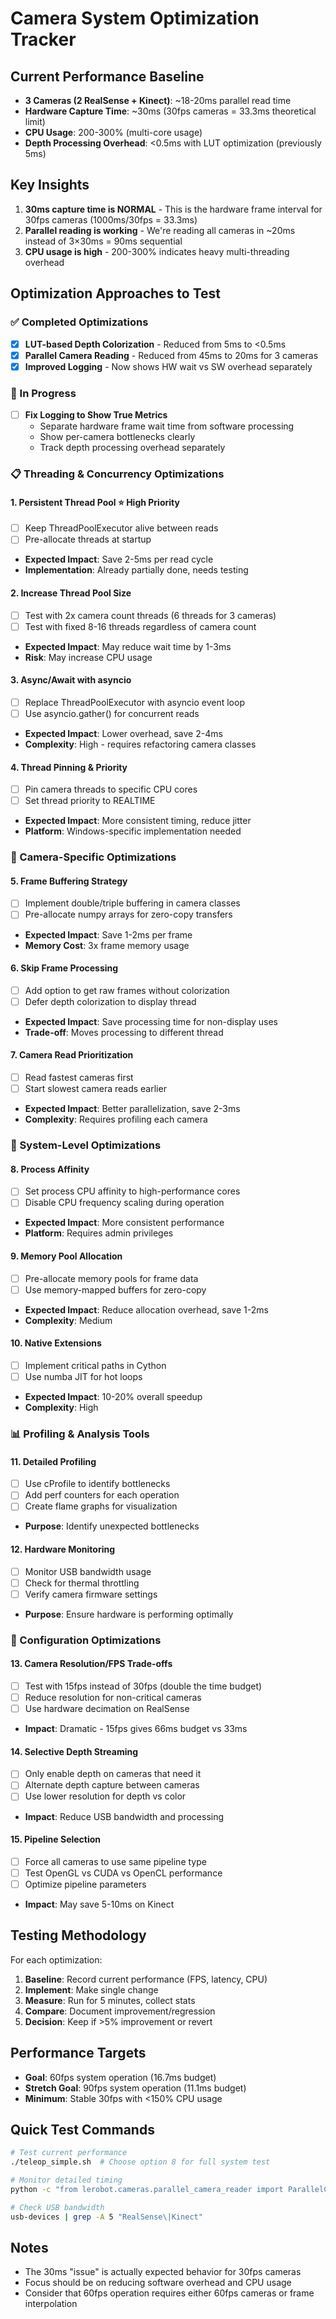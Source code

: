 # Camera System Optimization Tracker

## Current Performance Baseline

- **3 Cameras (2 RealSense + Kinect)**: ~18-20ms parallel read time
- **Hardware Capture Time**: ~30ms (30fps cameras = 33.3ms theoretical limit)
- **CPU Usage**: 200-300% (multi-core usage)
- **Depth Processing Overhead**: <0.5ms with LUT optimization (previously 5ms)

## Key Insights

1. **30ms capture time is NORMAL** - This is the hardware frame interval for 30fps cameras (1000ms/30fps = 33.3ms)
2. **Parallel reading is working** - We're reading all cameras in ~20ms instead of 3×30ms = 90ms sequential
3. **CPU usage is high** - 200-300% indicates heavy multi-threading overhead

## Optimization Approaches to Test

### ✅ Completed Optimizations

- [x] **LUT-based Depth Colorization** - Reduced from 5ms to <0.5ms
- [x] **Parallel Camera Reading** - Reduced from 45ms to 20ms for 3 cameras
- [x] **Improved Logging** - Now shows HW wait vs SW overhead separately

### 🔄 In Progress

- [ ] **Fix Logging to Show True Metrics**
  - Separate hardware frame wait time from software processing
  - Show per-camera bottlenecks clearly
  - Track depth processing overhead separately

### 📋 Threading & Concurrency Optimizations

#### 1. **Persistent Thread Pool** ⭐ High Priority

- [ ] Keep ThreadPoolExecutor alive between reads
- [ ] Pre-allocate threads at startup
- **Expected Impact**: Save 2-5ms per read cycle
- **Implementation**: Already partially done, needs testing

#### 2. **Increase Thread Pool Size**

- [ ] Test with 2x camera count threads (6 threads for 3 cameras)
- [ ] Test with fixed 8-16 threads regardless of camera count
- **Expected Impact**: May reduce wait time by 1-3ms
- **Risk**: May increase CPU usage

#### 3. **Async/Await with asyncio**

- [ ] Replace ThreadPoolExecutor with asyncio event loop
- [ ] Use asyncio.gather() for concurrent reads
- **Expected Impact**: Lower overhead, save 2-4ms
- **Complexity**: High - requires refactoring camera classes

#### 4. **Thread Pinning & Priority**

- [ ] Pin camera threads to specific CPU cores
- [ ] Set thread priority to REALTIME
- **Expected Impact**: More consistent timing, reduce jitter
- **Platform**: Windows-specific implementation needed

### 🎯 Camera-Specific Optimizations

#### 5. **Frame Buffering Strategy**

- [ ] Implement double/triple buffering in camera classes
- [ ] Pre-allocate numpy arrays for zero-copy transfers
- **Expected Impact**: Save 1-2ms per frame
- **Memory Cost**: 3x frame memory usage

#### 6. **Skip Frame Processing**

- [ ] Add option to get raw frames without colorization
- [ ] Defer depth colorization to display thread
- **Expected Impact**: Save processing time for non-display uses
- **Trade-off**: Moves processing to different thread

#### 7. **Camera Read Prioritization**

- [ ] Read fastest cameras first
- [ ] Start slowest camera reads earlier
- **Expected Impact**: Better parallelization, save 2-3ms
- **Complexity**: Requires profiling each camera

### 🚀 System-Level Optimizations

#### 8. **Process Affinity**

- [ ] Set process CPU affinity to high-performance cores
- [ ] Disable CPU frequency scaling during operation
- **Expected Impact**: More consistent performance
- **Platform**: Requires admin privileges

#### 9. **Memory Pool Allocation**

- [ ] Pre-allocate memory pools for frame data
- [ ] Use memory-mapped buffers for zero-copy
- **Expected Impact**: Reduce allocation overhead, save 1-2ms
- **Complexity**: Medium

#### 10. **Native Extensions**

- [ ] Implement critical paths in Cython
- [ ] Use numba JIT for hot loops
- **Expected Impact**: 10-20% overall speedup
- **Complexity**: High

### 📊 Profiling & Analysis Tools

#### 11. **Detailed Profiling**

- [ ] Use cProfile to identify bottlenecks
- [ ] Add perf counters for each operation
- [ ] Create flame graphs for visualization
- **Purpose**: Identify unexpected bottlenecks

#### 12. **Hardware Monitoring**

- [ ] Monitor USB bandwidth usage
- [ ] Check for thermal throttling
- [ ] Verify camera firmware settings
- **Purpose**: Ensure hardware is performing optimally

### 🔧 Configuration Optimizations

#### 13. **Camera Resolution/FPS Trade-offs**

- [ ] Test with 15fps instead of 30fps (double the time budget)
- [ ] Reduce resolution for non-critical cameras
- [ ] Use hardware decimation on RealSense
- **Impact**: Dramatic - 15fps gives 66ms budget vs 33ms

#### 14. **Selective Depth Streaming**

- [ ] Only enable depth on cameras that need it
- [ ] Alternate depth capture between cameras
- [ ] Use lower resolution for depth vs color
- **Impact**: Reduce USB bandwidth and processing

#### 15. **Pipeline Selection**

- [ ] Force all cameras to use same pipeline type
- [ ] Test OpenGL vs CUDA vs OpenCL performance
- [ ] Optimize pipeline parameters
- **Impact**: May save 5-10ms on Kinect

## Testing Methodology

For each optimization:

1. **Baseline**: Record current performance (FPS, latency, CPU)
2. **Implement**: Make single change
3. **Measure**: Run for 5 minutes, collect stats
4. **Compare**: Document improvement/regression
5. **Decision**: Keep if >5% improvement or revert

## Performance Targets

- **Goal**: 60fps system operation (16.7ms budget)
- **Stretch Goal**: 90fps system operation (11.1ms budget)
- **Minimum**: Stable 30fps with <150% CPU usage

## Quick Test Commands

```bash
# Test current performance
./teleop_simple.sh  # Choose option 8 for full system test

# Monitor detailed timing
python -c "from lerobot.cameras.parallel_camera_reader import ParallelCameraReader; print('Parallel reader ready')"

# Check USB bandwidth
usb-devices | grep -A 5 "RealSense\|Kinect"
```

## Notes

- The 30ms "issue" is actually expected behavior for 30fps cameras
- Focus should be on reducing software overhead and CPU usage
- Consider that 60fps operation requires either 60fps cameras or frame interpolation
